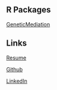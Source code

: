 ## R Packages
[GeneticMediation](https://tydarnell.github.io/GeneticMediation/)

## Links
[Resume](https://tydarnell.github.io/TyDarnell-Resume.pdf)

[Github](https://github.com/tydarnell)

[LinkedIn](https://www.linkedin.com/in/tydarnell)

